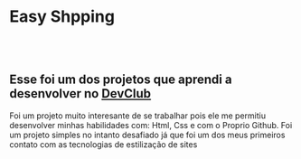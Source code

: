 <h1>Easy Shpping</h1>

  <br>
  <br>

<h2>Esse foi um dos projetos que aprendi a desenvolver no <a href="https://rodolfomori.com.br/devclub">DevClub</a></h2>

  <p>Foi um projeto muito interesante de se trabalhar pois ele me permitiu desenvolver minhas habilidades com:
  Html, Css e com o Proprio Github. Foi um projeto simples no intanto desafiado já que foi um dos meus primeiros 
  contato com as tecnologias de estilização de sites</p>
